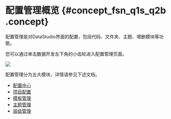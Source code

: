 # 配置管理概览 {#concept_fsn_q1s_q2b .concept}

配置管理是对DataStudio界面的配置，包括代码、文件夹、主题、增删模块等功能。

您可以通过单击数据开发左下角的小齿轮进入配置管理页面。

![](http://static-aliyun-doc.oss-cn-hangzhou.aliyuncs.com/assets/img/16338/15414952178271_zh-CN.png)

配置管理分为五大模块，详情请参见下述文档。

-   [配置中心](intl.zh-CN/使用指南/数据开发/配置管理/配置中心.md#)
-   [项目配置](intl.zh-CN/使用指南/数据开发/配置管理/项目配置.md#)
-   [模板管理](intl.zh-CN/使用指南/数据开发/配置管理/模板管理.md#)
-   [主题管理](intl.zh-CN/使用指南/数据开发/配置管理/主题管理.md#)
-   [层级管理](intl.zh-CN/使用指南/数据开发/配置管理/层级管理.md#)

